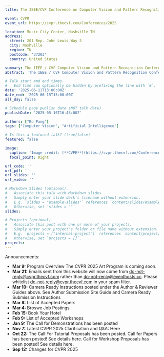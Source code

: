 ```yaml
---
title: The IEEE/CVF Conference on Computer Vision and Pattern Recognition 2025

event: CVPR
event_url: https://cvpr.thecvf.com/Conferences/2025

location: Music City Center, Nashville TN
address:
  street: 201 Rep. John Lewis Way S 
  city: Nashville
  region: TN
  postcode: '37203'
  country: United States

summary: The IEEE / CVF Computer Vision and Pattern Recognition Conference (CVPR)
abstract: 'The IEEE / CVF Computer Vision and Pattern Recognition Conference (CVPR) is the premier annual computer vision event comprising the main conference and several co-located workshops and short courses.   With its high quality and low cost, it provides an exceptional value for students, academics and industry researchers. '

# Talk start and end times.
#   End time can optionally be hidden by prefixing the line with `#`.
date: '2025-06-11T13:00:00Z'
date_end: '2025-06-15T15:00:00Z'
all_day: false

# Schedule page publish date (NOT talk date).
publishDate: '2025-05-16T16:43:00Z'

authors: ["Bo Pang"]
tags: ["Computer Vision", "Artificial Intelligence"]

# Is this a featured talk? (true/false)
featured: false

image:
  caption: 'Image credit: [**CVPR**](https://cvpr.thecvf.com/Conferences/2025)'
  focal_point: Right

url_code: ''
url_pdf: ''
url_slides: ''
url_video: ''

# Markdown Slides (optional).
#   Associate this talk with Markdown slides.
#   Simply enter your slide deck's filename without extension.
#   E.g. `slides = "example-slides"` references `content/slides/example-slides.md`.
#   Otherwise, set `slides = ""`.
slides:

# Projects (optional).
#   Associate this post with one or more of your projects.
#   Simply enter your project's folder or file name without extension.
#   E.g. `projects = ["internal-project"]` references `content/project/deep-learning/index.md`.
#   Otherwise, set `projects = []`.
projects:
---
```


Announcements:

- **Mar 9:** Program Overview
The CVPR 2025 Art Program is coming soon.
- **Mar 21:** Emails sent from this website will now come from do-not-reply@cvpr.thecvf.com rather than do-not-reply@eventhosts.cc.  Please whitelist do-not-reply@cvpr.thecvf.com in your spam filter.
- **Mar 10:** Camera Ready Instructions posted under the Author & Reviewer Guides above. See Author Submission Site Guide and Camera Ready Submission Instructions 
- **Mar 8:** List of Accepted Papers
- **Mar 4:** Broswe Job Postings
- **Feb 15:** Book Your Hotel
- **Feb 9:** List of Accepted Workshops
- **Jan 9:** The Call for Demonstrations has been posted
- **Nov 7:** Latest CVPR 2025 Clarification and Q&A: Here
- **Oct 22:** The Call For Tutorial Proposals has been posted.
Call for Papers has been posted! See details here.
Call for Workshop Proposals has been posted! See details here.
- **Sep 12:** Changes for CVPR 2025
